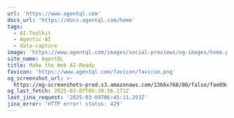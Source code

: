 ```yaml
---
url: 'https://www.agentql.com'
docs_url: 'https://docs.agentql.com/home'
tags:
  - AI-Toolkit
  - Agentic-AI
  - data-capture
image: 'https://www.agentql.com/images/social-previews/og-images/home.png'
site_name: AgentQL
title: Make the Web AI-Ready
favicon: 'https://www.agentql.com/favicon/favicon.png'
og_screenshot_url: >-
  https://og-screenshots-prod.s3.amazonaws.com/1366x768/80/false/fae89d34a3d415c166516d7317a30624bd8997c7473419fe0760af28e572e4a7.jpeg
og_last_fetch: 2025-03-07T05:20:56.171Z
last_jina_request: '2025-03-09T06:45:11.293Z'
jina_error: 'HTTP error! status: 429'
---
```


